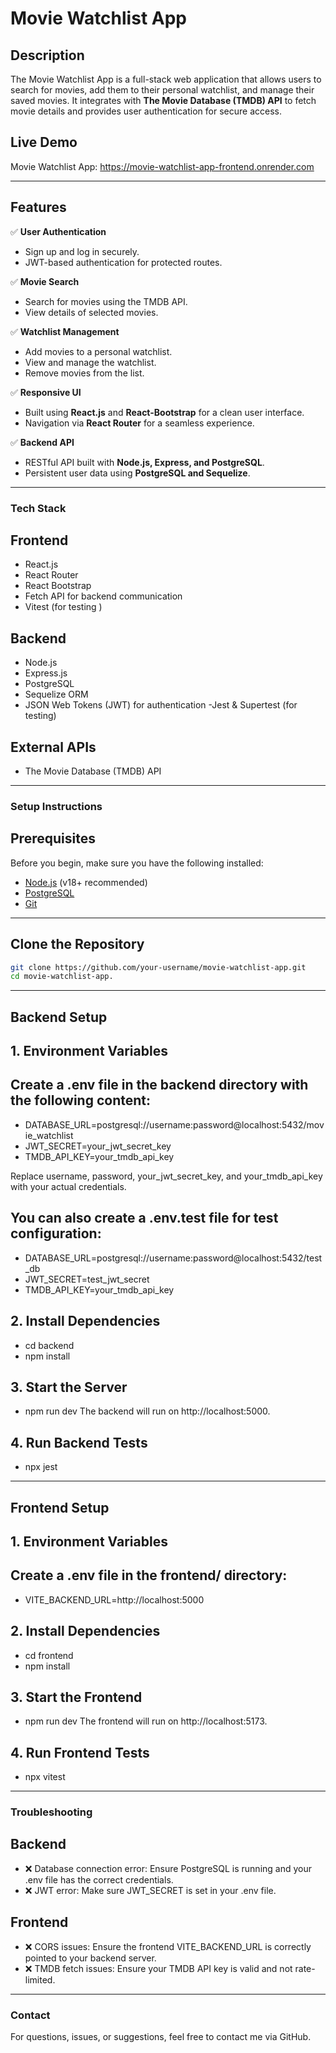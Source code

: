 # Movie Watchlist App

## Description
The Movie Watchlist App is a full-stack web application that allows users to search for movies, add them to their personal watchlist, and manage their saved movies. It integrates with **The Movie Database (TMDB) API** to fetch movie details and provides user authentication for secure access.

## **Live Demo**
Movie Watchlist App:  https://movie-watchlist-app-frontend.onrender.com

---

## Features

✅ **User Authentication**
- Sign up and log in securely.
- JWT-based authentication for protected routes.

✅ **Movie Search**
- Search for movies using the TMDB API.
- View details of selected movies.

✅ **Watchlist Management**
- Add movies to a personal watchlist.
- View and manage the watchlist.
- Remove movies from the list.

✅ **Responsive UI**
- Built using **React.js** and **React-Bootstrap** for a clean user interface.
- Navigation via **React Router** for a seamless experience.

✅ **Backend API**
- RESTful API built with **Node.js, Express, and PostgreSQL**.
- Persistent user data using **PostgreSQL and Sequelize**.

---

### Tech Stack

## Frontend
- React.js
- React Router
- React Bootstrap
- Fetch API for backend communication
- Vitest (for testing
)
## Backend
- Node.js
- Express.js
- PostgreSQL
- Sequelize ORM
- JSON Web Tokens (JWT) for authentication
-Jest & Supertest (for testing)

## External APIs
- The Movie Database (TMDB) API

---

### Setup Instructions

##  Prerequisites

Before you begin, make sure you have the following installed:
- [Node.js](https://nodejs.org/) (v18+ recommended)
- [PostgreSQL](https://www.postgresql.org/)
- [Git](https://git-scm.com/)

---

##  Clone the Repository

```bash
git clone https://github.com/your-username/movie-watchlist-app.git
cd movie-watchlist-app.
```
---

##  Backend Setup

## 1. Environment Variables

## Create a .env file in the backend directory with the following content:
- DATABASE_URL=postgresql://username:password@localhost:5432/movie_watchlist
- JWT_SECRET=your_jwt_secret_key
- TMDB_API_KEY=your_tmdb_api_key

Replace username, password, your_jwt_secret_key, and your_tmdb_api_key with your actual credentials.

## You can also create a .env.test file for test configuration:
- DATABASE_URL=postgresql://username:password@localhost:5432/test_db
- JWT_SECRET=test_jwt_secret
- TMDB_API_KEY=your_tmdb_api_key

## 2. Install Dependencies
- cd backend
- npm install

## 3. Start the Server
- npm run dev
The backend will run on http://localhost:5000.

## 4. Run Backend Tests
- npx jest

---

## Frontend Setup

## 1. Environment Variables

##  Create a .env file in the frontend/ directory:
- VITE_BACKEND_URL=http://localhost:5000

## 2. Install Dependencies
- cd frontend
- npm install

## 3. Start the Frontend
- npm run dev
The frontend will run on http://localhost:5173.

## 4. Run Frontend Tests
- npx vitest

---

### Troubleshooting

## Backend
- ❌ Database connection error:
Ensure PostgreSQL is running and your .env file has the correct credentials.
- ❌ JWT error:
Make sure JWT_SECRET is set in your .env file.

## Frontend
- ❌ CORS issues:
Ensure the frontend VITE_BACKEND_URL is correctly pointed to your backend server.
- ❌ TMDB fetch issues:
Ensure your TMDB API key is valid and not rate-limited.

---

### Contact

For questions, issues, or suggestions, feel free to contact me via GitHub.